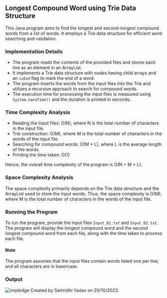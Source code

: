 ##  Longest Compound Word using Trie Data Structure

This Java program aims to find the longest and second-longest compound words from a list of words. It employs a Trie data structure for efficient word searching and validation.

### Implementation Details

- The program reads the contents of the provided files and stores each line as an element in an ArrayList.
- It implements a Trie data structure with nodes having child arrays and an `isEnd` flag to mark the end of a word.
- The program inserts the words from the input files into the Trie and utilizes a recursive approach to search for compound words.
- The execution time for processing the input files is measured using `System.nanoTime()` and the duration is printed in seconds.

### Time Complexity Analysis

- Reading the input files: O(N), where N is the total number of characters in the input file.
- Trie construction: O(M), where M is the total number of characters in the words of the input file.
- Searching for compound words: O(M * L), where L is the average length of the words.
- Printing the time taken: O(1)

Hence, the overall time complexity of the program is O(N + M * L).

### Space Complexity Analysis

The space complexity primarily depends on the Trie data structure and the ArrayList used to store the input words. Thus, the space complexity is O(M), where M is the total number of characters in the words of the input file.

### Running the Program

To run the program, provide the input files `Input_01.txt` and `Input_02.txt`. The program will display the longest compound word and the second longest compound word from each file, along with the time taken to process each file.



#### Note

The program assumes that the input files contain words listed one per line, and all characters are in lowercase.
### Output
![impledge](https://github.com/ysamridhi/Longest_Compound_word/assets/86194637/e3678629-2ca7-4ebd-8318-32176f0ccb18)
Created by Samridhi Yadav on 20/10/2023.
